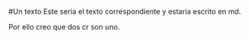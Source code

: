 #Un texto
Este seria el texto correspondiente
y estaria 
escrito en md.

Por ello creo que dos cr son uno.

